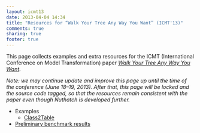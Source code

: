 ```yaml
---
layout: icmt13
date: 2013-04-04 14:34
title: "Resources for “Walk Your Tree Any Way You Want” (ICMT'13)"
comments: true
sharing: true
footer: true
---
```



This page collects examples and extra resources for the ICMT (International
Conference on Model Transformation) paper *[Walk Your Tree Any Way You
Want](http://softlang.uni-koblenz.de/nuthatch/)*. 


*Note: we may continue update and improve this page up until the time of
 the conference (June 18–19, 2013). After that, this page will be locked
 and the source code tagged, so that the resources remain consistent with
 the paper even though Nuthatch is developed further.*


* Examples
    * [Class2Table](/icmt13/examples/class2table.html)
* [Preliminary benchmark results](/icmt13/benchmarks.html)

